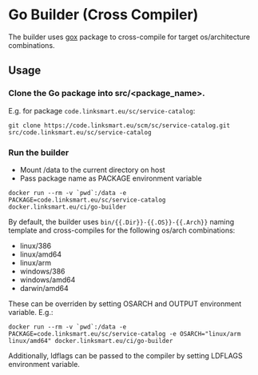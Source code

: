 # Go Builder (Cross Compiler)
The builder uses [gox](https://github.com/mitchellh/gox) package to cross-compile for target os/architecture combinations.

## Usage
### Clone the Go package into src/<package_name>. 
E.g. for package `code.linksmart.eu/sc/service-catalog`:
```
git clone https://code.linksmart.eu/scm/sc/service-catalog.git src/code.linksmart.eu/sc/service-catalog
```

### Run the builder
* Mount /data to the current directory on host
* Pass package name as PACKAGE environment variable
```
docker run --rm -v `pwd`:/data -e PACKAGE=code.linksmart.eu/sc/service-catalog docker.linksmart.eu/ci/go-builder
```
By default, the builder uses `bin/{{.Dir}}-{{.OS}}-{{.Arch}}` naming template and cross-compiles for the following os/arch combinations:
* linux/386 
* linux/amd64 
* linux/arm 
* windows/386
* windows/amd64
* darwin/amd64 

These can be overriden by setting OSARCH and OUTPUT environment variable. E.g.:
```
docker run --rm -v `pwd`:/data -e PACKAGE=code.linksmart.eu/sc/service-catalog -e OSARCH="linux/arm linux/amd64" docker.linksmart.eu/ci/go-builder
```

Additionally, ldflags can be passed to the compiler by setting LDFLAGS environment variable.